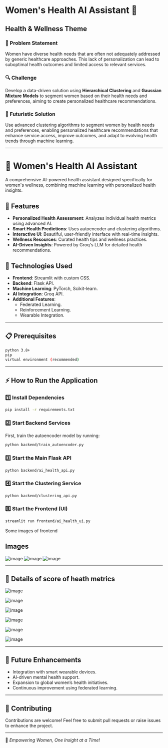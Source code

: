# Women's Health AI Assistant 🌸

## Health & Wellness Theme

### 🏥 Problem Statement
Women have diverse health needs that are often not adequately addressed by generic healthcare approaches. This lack of personalization can lead to suboptimal health outcomes and limited access to relevant services.

### 🔍 Challenge
Develop a data-driven solution using **Hierarchical Clustering** and **Gaussian Mixture Models** to segment women based on their health needs and preferences, aiming to create personalized healthcare recommendations.

### 🚀 Futuristic Solution
Use advanced clustering algorithms to segment women by health needs and preferences, enabling personalized healthcare recommendations that enhance service access, improve outcomes, and adapt to evolving health trends through machine learning.

---

# 🌸 Women's Health AI Assistant
A comprehensive AI-powered health assistant designed specifically for women's wellness, combining machine learning with personalized health insights.

## 🌟 Features
- **Personalized Health Assessment**: Analyzes individual health metrics using advanced AI.
- **Smart Health Predictions**: Uses autoencoder and clustering algorithms.
- **Interactive UI**: Beautiful, user-friendly interface with real-time insights.
- **Wellness Resources**: Curated health tips and wellness practices.
- **AI-Driven Insights**: Powered by Groq's LLM for detailed health recommendations.

## 🚀 Technologies Used
- **Frontend**: Streamlit with custom CSS.
- **Backend**: Flask API.
- **Machine Learning**: PyTorch, Scikit-learn.
- **AI Integration**: Groq API.
- **Additional Features**:
  - Federated Learning.
  - Reinforcement Learning.
  - Wearable Integration.

---

## 📋 Prerequisites
```bash
python 3.8+
pip
virtual environment (recommended)
```

---

## ⚡ How to Run the Application

### 1️⃣ Install Dependencies
```bash
pip install -r requirements.txt
```

### 2️⃣ Start Backend Services
First, train the autoencoder model by running:
```bash
python backend/train_autoencoder.py
```

### 3️⃣ Start the Main Flask API
```bash
python backend/ai_health_api.py
```

### 4️⃣ Start the Clustering Service
```bash
python backend/clustering_api.py
```

### 5️⃣ Start the Frontend (UI)
```bash
streamlit run frontend/ai_health_ui.py
```
Some images of frontend


## Images
![image](https://github.com/user-attachments/assets/6f2f352f-ffea-4117-88f1-c1b681cfa077)
![image](https://github.com/user-attachments/assets/7ca61ac6-5496-4eaa-bf43-b627aa4cefc2)
![image](https://github.com/user-attachments/assets/d071e6c1-f08f-44a6-b283-046b8b72b33b)

---

## 🌟 Details of score of heath metrics

![image](https://github.com/user-attachments/assets/4ca3f5de-d569-45c4-89b9-890500c41eb9)

![image](https://github.com/user-attachments/assets/8ce15682-fe7d-48a1-8a8c-dd71300bf9aa)

![image](https://github.com/user-attachments/assets/c8acf2e8-33c7-4636-a3c7-a4dd7cc6b6d4)

![image](https://github.com/user-attachments/assets/c36fc3fc-291a-4bc2-ace5-2c5090b95209)

![image](https://github.com/user-attachments/assets/82a1aff4-a4c3-498b-8bb4-a333ccd3927c)

![image](https://github.com/user-attachments/assets/36397e48-c783-4d4e-b6fc-899c65fd1db8)


---

## 📌 Future Enhancements
- Integration with smart wearable devices.
- AI-driven mental health support.
- Expansion to global women’s health initiatives.
- Continuous improvement using federated learning.

---

## 🤝 Contributing
Contributions are welcome! Feel free to submit pull requests or raise issues to enhance the project.

---



🌟 *Empowering Women, One Insight at a Time!*
